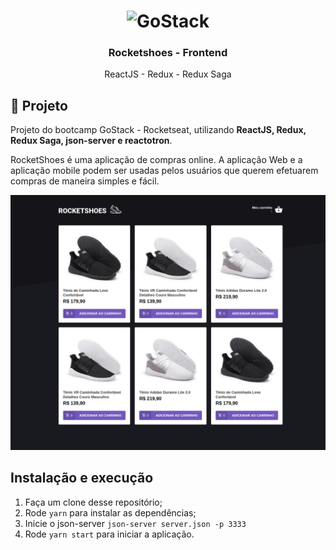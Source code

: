 <h1 align="center">
  <img alt="GoStack" src="https://rocketseat-cdn.s3-sa-east-1.amazonaws.com/bootcamp-header.png" width="200px" />
</h1>

<h3 align="center">Rocketshoes - Frontend</h3>
<p align="center">ReactJS - Redux - Redux Saga</p>

## :rocket: Projeto

Projeto do bootcamp GoStack - Rocketseat, utilizando **ReactJS, Redux, Redux Saga, json-server e reactotron**.

RocketShoes é uma aplicação de compras online. A aplicação Web e a aplicação mobile podem ser usadas pelos usuários que querem efetuarem compras de maneira simples e fácil.

![RocketShoes](.github/rocketShoes)

## Instalação e execução

1. Faça um clone desse repositório;
2. Rode `yarn` para instalar as dependências;
3. Inicie o json-server `json-server server.json -p 3333`
4. Rode `yarn start` para iniciar a aplicação.
